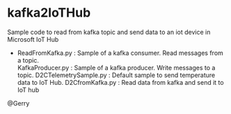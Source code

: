 # kafka2IoTHub

Sample code to read from kafka topic and send data to an iot device in Microsoft IoT Hub
<p>
  <ul>
    <li>ReadFromKafka.py      : Sample of a kafka consumer. Read messages from a topic.</li>
KafkaProducer.py      : Sample of a kafka producer. Write messages to a topic.
D2CTelemetrySample.py : Default sample to send temperature data to IoT Hub.
D2CfromKafka.py       : Read data from kafka and send it to IoT hub
    </ul>
</p>
@Gerry
